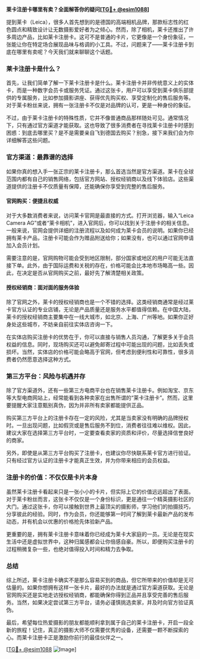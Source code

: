 **莱卡注册卡哪里有卖？全面解答你的疑问[[TG💪+ @esim1088](https://t.me/s/esim1088)]**

提到莱卡（Leica），很多人首先想到的是德国的高端相机品牌，那款标志性的红色圆点和精致设计让无数摄影爱好者为之倾心。然而，除了相机，莱卡还推出了许多周边产品，比如莱卡注册卡。这可不是普通的卡片，它更像是一个身份象征，一张能让你在特定场合展现品味与格调的小工具。不过，问题来了——莱卡注册卡到底在哪里有卖呢？今天我们就来聊聊这个话题。

### 莱卡注册卡是什么？

首先，让我们简单了解一下莱卡注册卡是什么。莱卡注册卡并非传统意义上的实体卡，而是一种数字会员卡或服务凭证。通过这张卡，用户可以享受到莱卡俱乐部提供的专属服务，比如参加摄影讲座、获得优先购买权、享受定制化的售后服务等。对于莱卡粉丝来说，拥有一张注册卡不仅是对品牌的认可，更是一种身份的象征。

不过，由于莱卡注册卡的特殊性质，它并不像普通商品那样随处可见。通常情况下，只有通过官方渠道才能获取。这也导致了很多消费者在寻找莱卡注册卡时感到困惑：到底去哪里买？是不是需要亲自飞到德国去购买？别急，接下来我们会为你详细解答这些问题。

### 官方渠道：最靠谱的选择

如果你真的想入手一张正宗的莱卡注册卡，那么首选当然是官方渠道。莱卡在全球范围内都有自己的销售网络，包括官方网站、授权经销商以及线下体验店。这些渠道提供的注册卡不仅质量有保障，还能确保你享受到完整的售后服务。

#### 官网购买：便捷且权威

对于大多数消费者来说，访问莱卡官网是最直接的方式。打开浏览器，输入“Leica Camera AG”或者“莱卡相机”，进入官网后，你可以找到关于注册卡的相关信息。一般来说，官网会提供详细的注册流程以及如何成为莱卡会员的说明。如果你已经拥有莱卡产品，注册卡可能会作为赠品附送给你；如果没有，也可以通过官网申请加入会员计划。

需要注意的是，官网购物可能会受到地区限制，部分国家或地区的用户可能无法直接下单。此外，由于国际运费和关税的存在，价格可能会比本地市场略高一些。因此，在决定是否从官网购买之前，最好先了解清楚相关政策。

#### 授权经销商：面对面的服务体验

除了官网之外，莱卡的授权经销商也是一个不错的选择。这类经销商通常是经过莱卡官方认证的专业店铺，无论是产品质量还是服务水平都值得信赖。在中国大陆，莱卡的授权经销商主要集中在一线大城市，如北京、上海、广州等地。如果你正好身处这些城市，不妨亲自前往实体店咨询一下。

在实体店购买注册卡的优势在于，你可以直接与销售人员沟通，了解更多关于会员权益的信息。同时，现场购买还可以避免邮寄过程中可能出现的问题，比如丢失或损坏。当然，实体店的价格可能会略高于官网，但考虑到便利性和可靠性，很多消费者仍然愿意选择这种方式。

### 第三方平台：风险与机遇并存

除了官方渠道外，还有一些第三方电商平台也在销售莱卡注册卡。例如淘宝、京东等大型电商网站上，经常能看到各种卖家在出售所谓的“莱卡注册卡”。然而，这里要提醒大家注意甄别真伪，因为并非所有卖家都能提供正品。

购买第三方平台上的注册卡存在一定的风险，尤其是当卖家没有明确的品牌授权时。一旦出现问题，比如假货或是售后服务不到位，消费者往往难以维权。因此，建议大家在选择第三方平台时，一定要查看卖家的资质和评价，尽量选择信誉良好的商家。

另外，即使是从第三方平台购买了注册卡，也建议你尽快联系莱卡官方进行验证。只有经过官方认证的注册卡才能真正生效，并为你带来相应的会员权益。

### 注册卡的价值：不仅仅是卡片本身

虽然莱卡注册卡看起来只是一张小小的卡片，但实际上它的价值远远超出了表面。对于莱卡粉丝而言，这张卡不仅仅是一个身份标识，更是通往一个精英摄影社区的大门。通过这张卡，你可以接触到世界上最顶尖的摄影师，学习他们的拍摄技巧，分享彼此的经验。同时，作为会员，你还能够第一时间了解到莱卡最新产品的发布动态，并有机会以优惠的价格抢先体验新产品。

更重要的是，拥有莱卡注册卡意味着你已经成为莱卡大家庭的一员。无论是在现实生活中还是虚拟世界中，这种归属感都会让你倍感自豪。所以，即便购买注册卡的过程稍微复杂一些，也绝对值得投入时间和精力去争取。

### 总结

综上所述，莱卡注册卡确实不是那么容易买到的商品，但它所带来的价值却是无可估量的。如果你想拥有这样一张卡片，最好的办法就是通过官方渠道获取。无论是官网购买还是实地走访授权经销商，都能确保你得到正品并且享受完善的售后服务。当然，如果决定尝试第三方平台，请务必谨慎挑选卖家，并及时向官方验证真伪。

最后，希望每位热爱摄影的朋友都能顺利拿到属于自己的莱卡注册卡，开启一段全新的旅程！记住，真正的摄影大师不仅需要优秀的设备，还需要一颗不断探索的心。而莱卡注册卡正是激励你前行的最佳伙伴之一。

[[TG💪+ @esim1088](https://t.me/s/esim1088) ![Image](https://i.postimg.cc/4NQfJmqS/Snipaste-2025-05-13-00-14-12.png)]